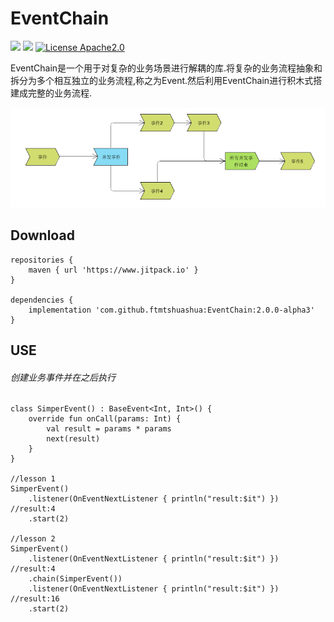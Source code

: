 EventChain
=====
[![](https://jitpack.io/v/ftmtshuashua/EventChain.svg)](https://jitpack.io/#ftmtshuashua/EventChain)
[![](https://img.shields.io/badge/jdk-1.8%2B-blue)]()
[![License Apache2.0](http://img.shields.io/badge/license-Apache2.0-brightgreen.svg?style=flat)](http://www.apache.org/licenses/LICENSE-2.0.html)

EventChain是一个用于对复杂的业务场景进行解耦的库.将复杂的业务流程抽象和拆分为多个相互独立的业务流程,称之为Event.然后利用EventChain进行积木式搭建成完整的业务流程.

[![EventChain](https://github.com/ftmtshuashua/EventChain/blob/master/resouce/flow.png)]()



Download
-------
```
repositories {
    maven { url 'https://www.jitpack.io' }
}

dependencies {
    implementation 'com.github.ftmtshuashua:EventChain:2.0.0-alpha3'
}
```

USE
-----

###### 创建业务事件并在之后执行
```
class SimperEvent() : BaseEvent<Int, Int>() {
    override fun onCall(params: Int) {
        val result = params * params
        next(result)
    }
}

//lesson 1
SimperEvent()
    .listener(OnEventNextListener { println("result:$it") })	//result:4
    .start(2)
	
//lesson 2
SimperEvent()
    .listener(OnEventNextListener { println("result:$it") })	//result:4
    .chain(SimperEvent())
    .listener(OnEventNextListener { println("result:$it") })	//result:16
    .start(2)
```







